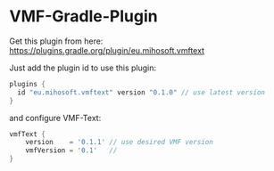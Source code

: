 # VMF-Gradle-Plugin

Get this plugin from here: https://plugins.gradle.org/plugin/eu.mihosoft.vmftext

Just add the plugin id to use this plugin:

```gradle
plugins {
  id "eu.mihosoft.vmftext" version "0.1.0" // use latest version
}
```

and configure VMF-Text:

```gradle
vmfText {
    version    = '0.1.1' // use desired VMF version
    vmfVersion = '0.1'   //
}
```
